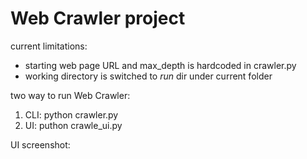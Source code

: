 # Web Crawler project

current limitations:
* starting web page URL and max_depth is hardcoded in crawler.py
* working directory is switched to *run* dir under current folder


two way to run Web Crawler:
1. CLI: python crawler.py
2.  UI: puthon crawle_ui.py

UI screenshot:
